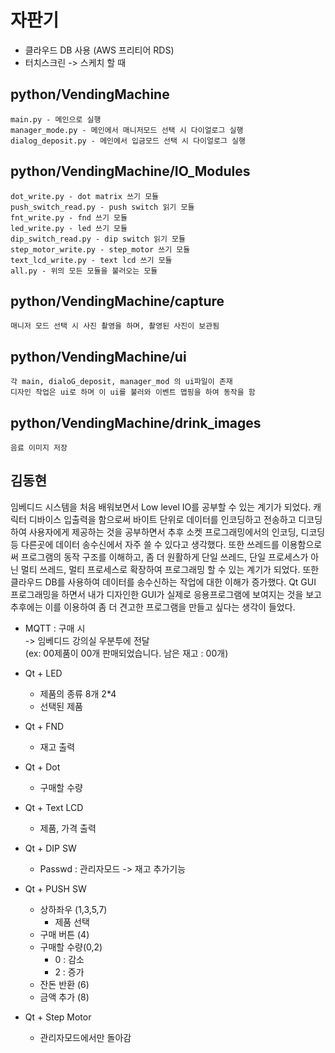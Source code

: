 # 자판기

- 클라우드 DB 사용 (AWS 프리티어 RDS)
- 터치스크린 -> 스케치 할 때

## python/VendingMachine
```
main.py - 메인으로 실행
manager_mode.py - 메인에서 매니저모드 선택 시 다이얼로그 실행
dialog_deposit.py - 메인에서 입금모드 선택 시 다이얼로그 실행
```

## python/VendingMachine/IO_Modules
```
dot_write.py - dot matrix 쓰기 모듈
push_switch_read.py - push switch 읽기 모듈
fnt_write.py - fnd 쓰기 모듈
led_write.py - led 쓰기 모듈
dip_switch_read.py - dip switch 읽기 모듈
step_motor_write.py - step_motor 쓰기 모듈
text_lcd_write.py - text lcd 쓰기 모듈
all.py - 위의 모든 모듈을 불러오는 모듈
```

## python/VendingMachine/capture
```
매니저 모드 선택 시 사진 촬영을 하며, 촬영된 사진이 보관됨
```

## python/VendingMachine/ui
```
각 main, dialoG_deposit, manager_mod 의 ui파일이 존재
디자인 작업은 ui로 하며 이 ui를 불러와 이벤트 맵핑을 하여 동작을 함
```

## python/VendingMachine/drink_images
```
음료 이미지 저장
```

## 김동현
임베디드 시스템을 처음 배워보면서 Low level IO를 공부할 수 있는 계기가 되었다. 
캐릭터 디바이스 입출력을 함으로써 바이트 단위로 데이터를 인코딩하고 전송하고 디코딩하여 사용자에게 제공하는 것을 공부하면서
추후 소켓 프로그래밍에서의 인코딩, 디코딩 등 다른곳에 데이터 송수신에서 자주 쓸 수 있다고 생각했다.
또한 쓰레드를 이용함으로써 프로그램의 동작 구조를 이해하고, 좀 더 원활하게 단일 쓰레드, 단일 프로세스가 아닌 멀티 쓰레드, 멀티 프로세스로 확장하여 프로그래밍 할 수 있는 계기가 되었다.
또한 클라우드 DB를 사용하여 데이터를 송수신하는 작업에 대한 이해가 증가했다.
Qt GUI 프로그래밍을 하면서 내가 디자인한 GUI가 실제로 응용프로그램에 보여지는 것을 보고 추후에는 이를 이용하여 좀 더 견고한 프로그램을 만들고 싶다는 생각이 들었다.

- MQTT : 구매 시  
-> 임베디드 강의실 우분투에 전달  
(ex: 00제품이 00개 판매되었습니다. 남은 재고 : 00개)

- Qt + LED
  - 제품의 종류 8개 2*4
  - 선택된 제품
- Qt + FND
  - 재고 출력
- Qt + Dot 
  - 구매할 수량
- Qt + Text LCD
  - 제품, 가격 출력
- Qt + DIP SW
  - Passwd : 관리자모드 -> 재고 추가기능
- Qt + PUSH SW
  - 상하좌우 (1,3,5,7) 
    - 제품 선택
  - 구매 버튼 (4)
  - 구매할 수량(0,2)
    - 0 : 감소
    - 2 : 증가
  - 잔돈 반환 (6)
  - 금액 추가 (8)
- Qt + Step Motor
  - 관리자모드에서만 돌아감
